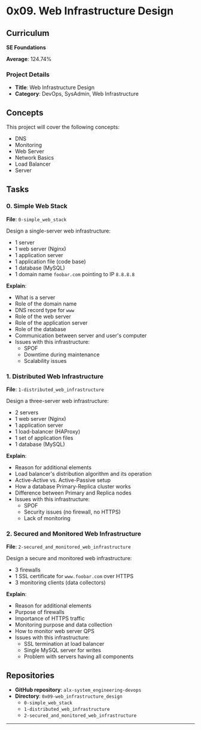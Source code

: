 # 0x09. Web Infrastructure Design

## Curriculum
**SE Foundations**

**Average**: 124.74%

### Project Details
- **Title**: Web Infrastructure Design
- **Category**: DevOps, SysAdmin, Web Infrastructure

## Concepts
This project will cover the following concepts:
- DNS
- Monitoring
- Web Server
- Network Basics
- Load Balancer
- Server

## Tasks

### 0. Simple Web Stack
**File**: `0-simple_web_stack`

Design a single-server web infrastructure:
- 1 server
- 1 web server (Nginx)
- 1 application server
- 1 application file (code base)
- 1 database (MySQL)
- 1 domain name `foobar.com` pointing to IP `8.8.8.8`

**Explain**:
- What is a server
- Role of the domain name
- DNS record type for `www`
- Role of the web server
- Role of the application server
- Role of the database
- Communication between server and user's computer
- Issues with this infrastructure:
  - SPOF
  - Downtime during maintenance
  - Scalability issues

### 1. Distributed Web Infrastructure
**File**: `1-distributed_web_infrastructure`

Design a three-server web infrastructure:
- 2 servers
- 1 web server (Nginx)
- 1 application server
- 1 load-balancer (HAProxy)
- 1 set of application files
- 1 database (MySQL)

**Explain**:
- Reason for additional elements
- Load balancer's distribution algorithm and its operation
- Active-Active vs. Active-Passive setup
- How a database Primary-Replica cluster works
- Difference between Primary and Replica nodes
- Issues with this infrastructure:
  - SPOF
  - Security issues (no firewall, no HTTPS)
  - Lack of monitoring

### 2. Secured and Monitored Web Infrastructure
**File**: `2-secured_and_monitored_web_infrastructure`

Design a secure and monitored web infrastructure:
- 3 firewalls
- 1 SSL certificate for `www.foobar.com` over HTTPS
- 3 monitoring clients (data collectors)

**Explain**:
- Reason for additional elements
- Purpose of firewalls
- Importance of HTTPS traffic
- Monitoring purpose and data collection
- How to monitor web server QPS
- Issues with this infrastructure:
  - SSL termination at load balancer
  - Single MySQL server for writes
  - Problem with servers having all components

## Repositories
- **GitHub repository**: `alx-system_engineering-devops`
- **Directory**: `0x09-web_infrastructure_design`
  - `0-simple_web_stack`
  - `1-distributed_web_infrastructure`
  - `2-secured_and_monitored_web_infrastructure`

---
